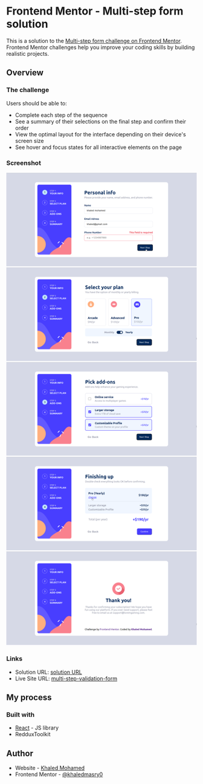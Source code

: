 # Frontend Mentor - Multi-step form solution

This is a solution to the [Multi-step form challenge on Frontend Mentor](https://www.frontendmentor.io/challenges/multistep-form-YVAnSdqQBJ). Frontend Mentor challenges help you improve your coding skills by building realistic projects.

## Overview

### The challenge

Users should be able to:

- Complete each step of the sequence
- See a summary of their selections on the final step and confirm their order
- View the optimal layout for the interface depending on their device's screen size
- See hover and focus states for all interactive elements on the page

### Screenshot

![](./screenShots/p1.png)
![](./screenShots/p2.png)
![](./screenShots/p3.png)
![](./screenShots/p4.png)
![](./screenShots/p5.png)

### Links

- Solution URL: [solution URL](https://github.com/khaledmasry0/multi-step-validation-form)
- Live Site URL: [multi-step-validation-form](https://khaledmasry0.github.io/multi-step-validation-form/)

## My process

### Built with

- [React](https://reactjs.org/) - JS library
- RedduxToolkit

## Author

- Website - [Khaled Mohamed](https://www.your-site.com)
- Frontend Mentor - [@khaledmasry0](https://www.frontendmentor.io/profile/khaledmasry0)
